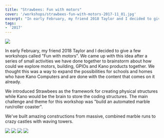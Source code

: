 ```yaml
---
title: "Strawbees: Fun with motors"
cover: '/workshops/strawbees-fun-with-motors-2017-11_01.jpg'
excerpt: "In early February, my friend 2018 Taylor and I decided to give a few workshops called \"Fun with motors\". We came up with this idea after a series of small activities we have done together to brainstorm about how could we explore motors, building, GPIOs and Kano products together. We thought this was a way to expand the possibilities for schools and homes who have Kano Computers and are done with the content that comes on it already."
tags:
- '2017'
---
```


![](/workshops/strawbees-fun-with-motors-2017-11_01.jpg)

In early February, my friend 2018 Taylor and I decided to give a few workshops called "Fun with motors". We came up with this idea after a series of small activities we have done together to brainstorm about how could we explore motors, building, GPIOs and Kano products together. We thought this was a way to expand the possibilities for schools and homes who have Kano Computers and are done with the content that comes on it already.

We introduced Strawbees as the framework for creating physical structures while Kano would be the brain to store the coding structures. The main challenge and theme for this workshop was "build an automated marble run/roller coaster".

We've built amazing constructions from massive, combined marble runs to crazy castles with waving towers.

![](/workshops/strawbees-fun-with-motors-2017-11_05.jpg)
![](/workshops/strawbees-fun-with-motors-2017-11_04.jpg)
![](/workshops/strawbees-fun-with-motors-2017-11_02.jpg)
![](/workshops/strawbees-fun-with-motors-2017-11_03.jpg)
